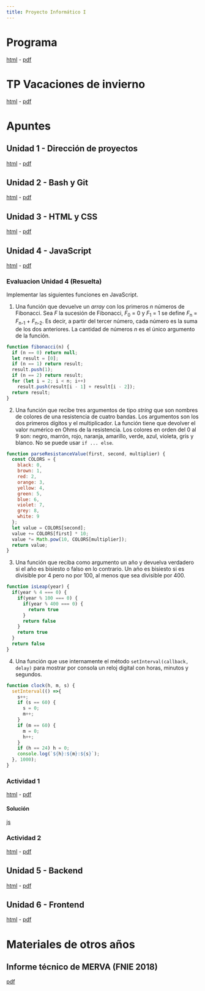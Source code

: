 ```yaml
---
title: Proyecto Informático I
---
```


# Programa

[html](programa.html) - [pdf](pdf/programa.pdf)

# TP Vacaciones de invierno

[html](tp-vacaciones.html) - [pdf](pdf/tp-vacaciones.pdf)

# Apuntes

## Unidad 1 - Dirección de proyectos

[html](unidad-1.html) - [pdf](pdf/unidad-1.pdf)

## Unidad 2 - Bash y Git

[html](unidad-2.html) - [pdf](pdf/unidad-2.pdf)

## Unidad 3 - HTML y CSS

[html](unidad-3.html) - [pdf](pdf/unidad-3.pdf)

## Unidad 4 - JavaScript

[html](unidad-4.html) - [pdf](pdf/unidad-4.pdf)

### Evaluacion Unidad 4 (Resuelta)

Implementar las siguientes funciones en JavaScript.

1. Una función que devuelve un _array_ con los primeros _n_ números de Fibonacci. Sea _F_ la sucesión de Fibonacci, _F_<sub>0</sub> = 0 y _F_<sub>1</sub> = 1 se define _F_<sub>n</sub> = _F_<sub>n-1</sub> + _F_<sub>n-2</sub>. Es decir, a partir del tercer número, cada número es la suma de los dos anteriores. La cantidad de números _n_ es el único argumento de la función.

```js
function fibonacci(n) {
  if (n == 0) return null;
  let result = [0];
  if (n == 1) return result;
  result.push(1);
  if (n == 2) return result;
  for (let i = 2; i < n; i++)
    result.push(result[i - 1] + result[i - 2]);
  return result;
}
```

2. Una función que recibe tres argumentos de tipo _string_ que son nombres de colores de una resistencia de cuatro bandas. Los argumentos son los dos primeros dígitos y el multiplicador. La función tiene que devolver el valor numérico en Ohms de la resistencia. Los colores en orden del 0 al 9 son: negro, marrón, rojo, naranja, amarillo, verde, azul, violeta, gris y blanco. No se puede usar `if ... else`.

```js
function parseResistanceValue(first, second, multiplier) {
  const COLORS = {
    black: 0,
    brown: 1,
    red: 2,
    orange: 3,
    yellow: 4,
    green: 5,
    blue: 6,
    violet: 7,
    grey: 8,
    white: 9
  };
  let value = COLORS[second];
  value += COLORS[first] * 10;
  value *= Math.pow(10, COLORS[multiplier]);
  return value;
}
```

3. Una función que reciba como argumento un año y devuelva verdadero si el año es bisiesto o falso en lo contrario. Un año es bisiesto si es divisible por 4 pero no por 100, al menos que sea divisible por 400.

```js
function isLeap(year) {
  if(year % 4 === 0) {
    if(year % 100 === 0) {
      if(year % 400 === 0) {
        return true
      }
      return false
    }
    return true
  }
  return false
}
```

4. Una función que use internamente el método `setInterval(callback, delay)` para mostrar por consola un reloj digital con horas, minutos y segundos.

```js
function clock(h, m, s) {
  setInterval(() =>{
    s++;
    if (s == 60) {
      s = 0;
      m++;
    }
    if (m == 60) {
      m = 0;
      h++;
    }
    if (h == 24) h = 0;
    console.log(`${h}:${m}:${s}`);
  }, 1000);
}
```

### Actividad 1

[html](javascript.html) - [pdf](pdf/javascript.pdf)

#### Solución

[js](solucion-js-1.js)

### Actividad 2

[html](javascript-2.html) - [pdf](pdf/javascript-2.pdf)

## Unidad 5 - Backend

[html](unidad-5.html) - [pdf](pdf/unidad-5.pdf)

## Unidad 6 - Frontend

[html](unidad-6.html) - [pdf](pdf/unidad-6.pdf)

# Materiales de otros años

## Informe técnico de MERVA (FNIE 2018)

[pdf](old/2018/informe_merva.pdf)
